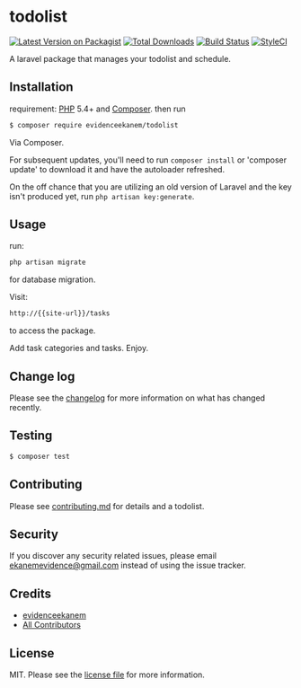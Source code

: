 # todolist

[![Latest Version on Packagist][ico-version]][link-packagist]
[![Total Downloads][ico-downloads]][link-downloads]
[![Build Status][ico-travis]][link-travis]
[![StyleCI][ico-styleci]][link-styleci]

A laravel package that manages your todolist and schedule.

## Installation

requirement: [PHP](https://php.net) 5.4+ and [Composer](https://getcomposer.org).
then run 

``` bash
$ composer require evidenceekanem/todolist
```
Via Composer.

For subsequent updates, you'll need to run `composer install` or 'composer update' to download it and have the autoloader refreshed.

On the off chance that you are utilizing an old version of Laravel and the key isn't produced yet, run `php artisan key:generate`.

## Usage
run:

```bash
php artisan migrate
```
for database migration.

Visit: 

```bash
http://{{site-url}}/tasks
```
to access the package.

Add task categories and tasks. Enjoy.
## Change log

Please see the [changelog](changelog.md) for more information on what has changed recently.

## Testing

``` bash
$ composer test
```

## Contributing

Please see [contributing.md](contributing.md) for details and a todolist.

## Security

If you discover any security related issues, please email ekanemevidence@gmail.com instead of using the issue tracker.

## Credits

- [evidenceekanem][link-author]
- [All Contributors][link-contributors]

## License

MIT. Please see the [license file](license.md) for more information.

[ico-version]: https://img.shields.io/packagist/v/evidenceekanem/todolist.svg?style=flat-square
[ico-downloads]: https://img.shields.io/packagist/dt/evidenceekanem/todolist.svg?style=flat-square
[ico-travis]: https://img.shields.io/travis/evidenceekanem/todolist/master.svg?style=flat-square
[ico-styleci]: https://styleci.io/repos/12345678/shield

[link-packagist]: https://packagist.org/packages/evidenceekanem/todolist
[link-downloads]: https://packagist.org/packages/evidenceekanem/todolist
[link-travis]: https://travis-ci.org/evidenceekanem/todolist
[link-styleci]: https://styleci.io/repos/12345678
[link-author]: https://github.com/evidenceekanem
[link-contributors]: ../../contributors
